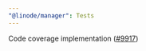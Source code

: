 ```yaml
---
"@linode/manager": Tests
---
```


Code coverage implementation ([#9917](https://github.com/linode/manager/pull/9917))

